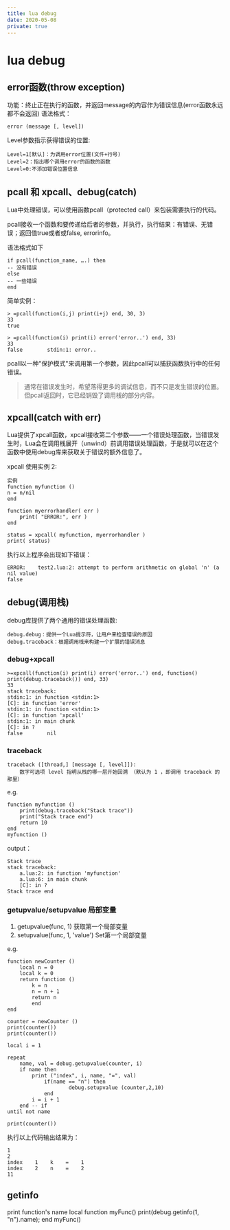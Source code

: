 ```yaml
---
title: lua debug
date: 2020-05-08
private: true
---
```

# lua debug

## error函数(throw exception)
功能：终止正在执行的函数，并返回message的内容作为错误信息(error函数永远都不会返回)
语法格式：

    error (message [, level])

Level参数指示获得错误的位置:

    Level=1[默认]：为调用error位置(文件+行号)
    Level=2：指出哪个调用error的函数的函数
    Level=0:不添加错误位置信息

## pcall 和 xpcall、debug(catch)
Lua中处理错误，可以使用函数pcall（protected call）来包装需要执行的代码。

pcall接收一个函数和要传递给后者的参数，并执行，执行结果：有错误、无错误；返回值true或者或false, errorinfo。

语法格式如下

    if pcall(function_name, ….) then
    -- 没有错误
    else
    -- 一些错误
    end

简单实例：

    > =pcall(function(i,j) print(i+j) end, 30, 3)
    33
    true
   
    > =pcall(function(i) print(i) error('error..') end, 33)
    33
    false        stdin:1: error..

pcall以一种"保护模式"来调用第一个参数，因此pcall可以捕获函数执行中的任何错误。

> 通常在错误发生时，希望落得更多的调试信息，而不只是发生错误的位置。但pcall返回时，它已经销毁了调用桟的部分内容。

## xpcall(catch with err)
Lua提供了xpcall函数，xpcall接收第二个参数——一个错误处理函数，当错误发生时，Lua会在调用桟展开（unwind）前调用错误处理函数，于是就可以在这个函数中使用debug库来获取关于错误的额外信息了。

xpcall 使用实例 2:

    实例
    function myfunction ()
    n = n/nil
    end

    function myerrorhandler( err )
        print( "ERROR:", err )
    end

    status = xpcall( myfunction, myerrorhandler )
    print( status)

执行以上程序会出现如下错误：

    ERROR:    test2.lua:2: attempt to perform arithmetic on global 'n' (a nil value)
    false

## debug(调用栈)
debug库提供了两个通用的错误处理函数:

    debug.debug：提供一个Lua提示符，让用户来检查错误的原因
    debug.traceback：根据调用桟来构建一个扩展的错误消息

### debug+xpcall
    >=xpcall(function(i) print(i) error('error..') end, function() print(debug.traceback()) end, 33)
    33
    stack traceback:
    stdin:1: in function <stdin:1>
    [C]: in function 'error'
    stdin:1: in function <stdin:1>
    [C]: in function 'xpcall'
    stdin:1: in main chunk
    [C]: in ?
    false        nil

### traceback
    traceback ([thread,] [message [, level]]):
        数字可选项 level 指明从栈的哪一层开始回溯 （默认为 1 ，即调用 traceback 的那里）

e.g.

    function myfunction ()
        print(debug.traceback("Stack trace"))
        print("Stack trace end")
        return 10
    end
    myfunction ()

output：

    Stack trace
    stack traceback:
        a.lua:2: in function 'myfunction'
        a.lua:6: in main chunk
        [C]: in ?
    Stack trace end

### getupvalue/setupvalue 局部变量
1. getupvalue(func, 1) 获取第一个局部变量
1. setupvalue(func, 1, 'value') Set第一个局部变量

e.g.

    function newCounter ()
        local n = 0
        local k = 0
        return function ()
            k = n
            n = n + 1
            return n
            end
    end

    counter = newCounter ()
    print(counter())
    print(counter())

    local i = 1

    repeat
        name, val = debug.getupvalue(counter, i)
        if name then
            print ("index", i, name, "=", val)
                if(name == "n") then
                        debug.setupvalue (counter,2,10)
                end
            i = i + 1
        end -- if
    until not name

    print(counter())

执行以上代码输出结果为：

    1
    2
    index    1    k    =    1
    index    2    n    =    2
    11

## getinfo
print function's name
    local function myFunc()
        print(debug.getinfo(1, "n").name);
    end
    myFunc()